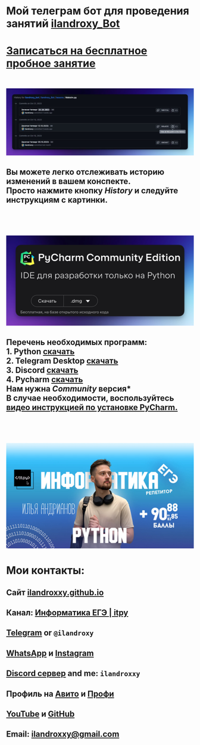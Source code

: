 # Мой телеграм бот для проведения занятий [ilandroxy_Bot](https://t.me/ilandroxy_Bot)
# [Записаться на бесплатное пробное занятие](https://planerka.app/ilandroxy/)
<br>

![git.png](photo%2Fgit.png)
## Вы можете легко отслеживать историю изменений в вашем конспекте. <br>Просто нажмите кнопку *History* и следуйте инструкциям с картинки.
<br>
<br>
<br>

![download.png](photo%2Fdownload.png)
## Перечень необходимых программ: <br> 1. Python [скачать](www.python.org/downloads/) <br> 2. Telegram Desktop [скачать](telegram.org/) <br>3. Discord [скачать](discord.com/download)<br>4. Pycharm [скачать](www.jetbrains.com/ru-ru/pycharm/download/)<br>Нам нужна *Community* версия*<br>В случае необходимости, воспользуйтесь <br>[видео инструкцией по установке PyCharm.](https://www.youtube.com/watch?v=wquEFeQAjPQ&t=303s)
<br>
<br>
<br>

![my_face.png](photo%2Fmy_face.png)
# Мои контакты:
## Сайт [ilandroxxy.github.io](https://ilandroxxy.github.io/)
## Канал: [Информатика ЕГЭ | itpy](https://t.me/+d5pEzMQLDT1mYTYy)
## [Telegram](t.me/ilandroxxy) or `@ilandroxy`
## [WhatsApp](wa.me/message/JSXJ2NLWTVNFC1) и [Instagram](https://instagram.com/ilandroxxy)
## [Discord сервер](https://discord.gg/Bva5m9yWyE) and me: `ilandroxxy`
## Профиль на [Авито](http://avito.ru/brands/i128751023) и [Профи](https://profi.ru/profile/AndrianovIA10)
## [YouTube](https://youtube.com/@ilandroxy) и  [GitHub](https://github.com/ilandroxxy)
## Email: ilandroxxy@gmail.com







